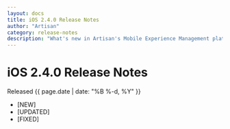 ```yaml
---
layout: docs
title: iOS 2.4.0 Release Notes
author: "Artisan"
category: release-notes
description: "What's new in Artisan's Mobile Experience Management platform."
---
```

# iOS 2.4.0 Release Notes

Released {{ page.date | date: "%B %-d, %Y" }}

* [NEW]
* [UPDATED]
* [FIXED]

